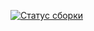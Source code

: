 [![Статус сборки](https://ci.appveyor.com/api/projects/status/dl76mag8e80x59nb?svg=true)](https://ci.appveyor.com/project/DiBerezhnaya/patternstest1)